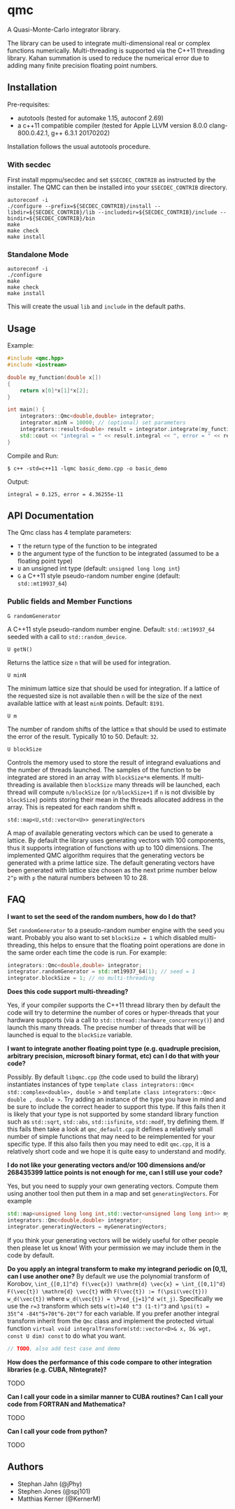 # qmc

A Quasi-Monte-Carlo integrator library.

The library can be used to integrate multi-dimensional real or complex functions numerically.
Multi-threading is supported via the C++11 threading library.
Kahan summation is used to reduce the numerical error due to adding many finite precision floating point numbers.

## Installation

Pre-requisites:
* autotools (tested for automake 1.15, autoconf 2.69)
* a c++11 compatible compiler (tested for Apple LLVM version 8.0.0 clang-800.0.42.1, g++ 6.3.1 20170202)

Installation follows the usual autotools procedure. 

### With secdec

First install mppmu/secdec and set `$SECDEC_CONTRIB` as instructed by the installer.
The QMC can then be installed into your `$SECDEC_CONTRIB` directory.

```shell
autoreconf -i
./configure --prefix=${SECDEC_CONTRIB}/install --libdir=${SECDEC_CONTRIB}/lib --includedir=${SECDEC_CONTRIB}/include --bindir=${SECDEC_CONTRIB}/bin
make
make check
make install
```

### Standalone Mode

```shell
autoreconf -i
./configure
make
make check
make install
```

This will create the usual `lib` and `include` in the default paths. 

## Usage

Example:
```cpp
#include <qmc.hpp>
#include <iostream>

double my_function(double x[])
{
    return x[0]*x[1]*x[2];
}

int main() {
    integrators::Qmc<double,double> integrator;
    integrator.minN = 10000; // (optional) set parameters
    integrators::result<double> result = integrator.integrate(my_function,3);
    std::cout << "integral = " << result.integral << ", error = " << result.error << std::endl;
}
```

Compile and Run:
```shell
$ c++ -std=c++11 -lqmc basic_demo.cpp -o basic_demo
```

Output:
```shell
integral = 0.125, error = 4.36255e-11
```

## API Documentation

The Qmc class has 4 template parameters:
* `T` the return type of the  function to be integrated 
* `D` the argument type of the function to be integrated (assumed to be a floating point type) 
* `U` an unsigned int type (default: `unsigned long long int`)
* `G` a C++11 style pseudo-random number engine (default: `std::mt19937_64`)

### Public fields and Member Functions

`G randomGenerator`

A C++11 style pseudo-random number engine. Default: `std::mt19937_64` seeded with a call to `std::random_device`.

`U getN()`

Returns the lattice size `n` that will be used for integration.

`U minN`

The minimum lattice size that should be used for integration. If a lattice of the requested size is not available then `n` will be the size of the next available lattice with at least `minN` points. Default: `8191`.

`U m`

The number of random shifts of the lattice `m` that should be used to estimate the error of the result. Typically 10 to 50. Default: `32`.

`U blockSize`

Controls the memory used to store the result of integrand evaluations and the number of threads launched.
The samples of the function to be integrated are stored in an array with `blockSize*m` elements. If multi-threading is available then `blockSize` many threads will be launched, each thread will compute `n/blockSize` (or `n/blockSize+1` if `n` is not divisible by `blockSize`) points storing their mean in the threads allocated address in the array. This is repeated for each random shift `m`.

`std::map<U,std::vector<U>> generatingVectors`

A map of available generating vectors which can be used to generate a lattice. By default the library uses generating vectors with 100 components, thus it supports integration of functions with up to 100 dimensions.
The implemented QMC algorithm requires that the generating vectors be generated with a prime lattice size.
The default generating vectors have been generated with lattice size chosen as the next prime number below `2^p` with `p` the natural numbers between 10 to 28.

## FAQ

**I want to set the seed of the random numbers, how do I do that?**

Set `randomGenerator` to a pseudo-random number engine with the seed you want.
Probably you also want to set `blockSize = 1` which disabled multi-threading, this helps to ensure that the floating point operations are done in the same order each time the code is run.
For example:
```cpp
integrators::Qmc<double,double> integrator;
integrator.randomGenerator = std::mt19937_64(1); // seed = 1
integrator.blockSize = 1; // no multi-threading
```

**Does this code support multi-threading?**

Yes, if your compiler supports the C++11 thread library then by default the code will try to determine the number of cores or hyper-threads that your hardware supports (via a call to `std::thread::hardware_concurrency()`) and launch this many threads. 
The precise number of threads that will be launched is equal to the `blockSize` variable.

**I want to integrate another floating point type (e.g. quadruple precision, arbitrary precision, microsoft binary format, etc) can I do that with your code?**

Possibly. By default `libqmc.cpp` (the code used to build the library) instantiates instances of type `template class integrators::Qmc< std::complex<double>, double >` and `template class integrators::Qmc< double , double >`. 
Try adding an instance of the type you have in mind and be sure to include the correct header to support this type. 
If this fails then it is likely that your type is not supported by some standard library function such as `std::sqrt`, `std::abs`, `std::isfinite`, `std::modf`, try defining them. 
If this fails then take a look at `qmc_default.cpp` it defines a relatively small number of simple functions that may need to be reimplemented for your specific type. 
If this also fails then you may need to edit `qmc.cpp`, it is a relatively short code and we hope it is quite easy to understand and modify.

**I do not like your generating vectors and/or 100 dimensions and/or 268435399 lattice points is not enough for me, can I still use your code?**

Yes, but you need to supply your own generating vectors. Compute them using another tool then put them in a map and set `generatingVectors`. For example
```cpp
std::map<unsigned long long int,std::vector<unsigned long long int>> myGeneratingVectors = { {7, {1,3}}, {11, {1,7}} };
integrators::Qmc<double,double> integrator;
integrator.generatingVectors = myGeneratingVectors;
```
If you think your generating vectors will be widely useful for other people then please let us know!
With your permission we may include them in the code by default.

**Do you apply an integral transform to make my integrand periodic on [0,1], can I use another one?**
By default we use the polynomial transform of Korobov, `\int_{[0,1]^d} f(\vec{x}) \mathrm{d} \vec{x} = \int_{[0,1]^d} F(\vec{t}) \mathrm{d} \vec{t}` with `F(\vec{t}) := f(\psi(\vec{t})) w_d(\vec{t})` where `w_d(\vec{t}) = \Prod_{j=1}^d w(t_j)`. Specifically we use the `r=3` transform which sets `w(t)=140 t^3 (1-t)^3` and `\psi(t) = 35t^4 -84t^5+70t^6-20t^7` for each variable. If you prefer another integral transform inherit from the `Qmc` class and implement the protected virtual function `virtual void integralTransform(std::vector<D>& x, D& wgt, const U dim) const` to do what you want.
```cpp
// TODO, also add test case and demo
```

**How does the performance of this code compare to other integration libraries (e.g. CUBA, NIntegrate)?**

TODO

**Can I call your code in a similar manner to CUBA routines? Can I call your code from FORTRAN and Mathematica?**

TODO

**Can I call your code from python?**

TODO

## Authors

* Stephan Jahn (@jPhy)
* Stephen Jones (@spj101)
* Matthias Kerner (@KernerM)
